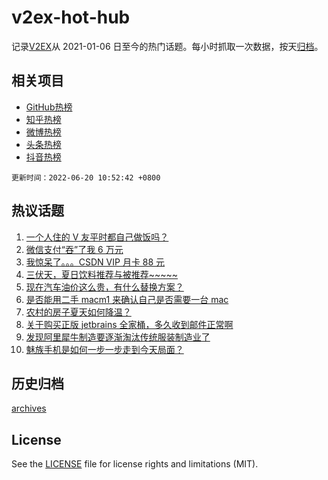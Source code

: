 # v2ex-hot-hub

 记录[V2EX](https://www.v2ex.com/)从 2021-01-06 日至今的热门话题。每小时抓取一次数据，按天[归档](archives)。
 
 ## 相关项目

- [GitHub热榜](https://github.com/lonnyzhang423/github-hot-hub)
- [知乎热榜](https://github.com/lonnyzhang423/zhihu-hot-hub)
- [微博热榜](https://github.com/lonnyzhang423/weibo-hot-hub)
- [头条热榜](https://github.com/lonnyzhang423/toutiao-hot-hub)
- [抖音热榜](https://github.com/lonnyzhang423/douyin-hot-hub)


 `更新时间：2022-06-20 10:52:42 +0800`

## 热议话题

1. [一个人住的 V 友平时都自己做饭吗？](https://www.v2ex.com/t/860649)
1. [微信支付“吞”了我 6 万元](https://www.v2ex.com/t/860754)
1. [我惊呆了。。。CSDN VIP 月卡 88 元](https://www.v2ex.com/t/860634)
1. [三伏天，夏日饮料推荐与被推荐~~~~~](https://www.v2ex.com/t/860766)
1. [现在汽车油价这么贵，有什么替换方案？](https://www.v2ex.com/t/860677)
1. [是否能用二手 macm1 来确认自己是否需要一台 mac](https://www.v2ex.com/t/860629)
1. [农村的房子夏天如何降温？](https://www.v2ex.com/t/860657)
1. [关于购买正版 jetbrains 全家桶，多久收到邮件正常啊](https://www.v2ex.com/t/860643)
1. [发现阿里犀牛制造要逐渐淘汰传统服装制造业了](https://www.v2ex.com/t/860659)
1. [魅族手机是如何一步一步走到今天局面？](https://www.v2ex.com/t/860648)

## 历史归档

[archives](archives)

## License

See the [LICENSE](LICENSE) file for license rights and limitations (MIT).

